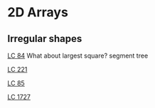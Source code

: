 # 2D Arrays

## Irregular shapes

[LC 84](https://leetcode.com/problems/largest-rectangle-in-histogram/)
What about largest square?
segment tree

[LC 221](https://leetcode.com/problems/maximal-square/)

[LC 85](https://leetcode.com/problems/maximal-rectangle/)

[LC 1727](https://leetcode.com/problems/largest-submatrix-with-rearrangements/)


